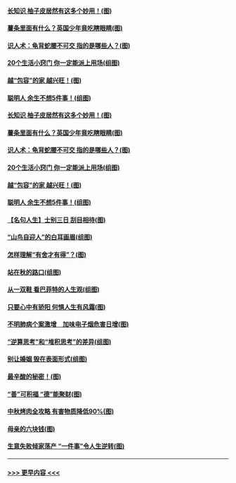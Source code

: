 #### [长知识 柚子皮居然有这多个妙用！(图)](../pages/p8/907425.md?t=09170644) 
#### [薯条里面有什么？英国少年竟吃瞎眼睛(图)](../pages/p8/907381.md?t=09170644) 
#### [识人术：龟背蛇腰不可交 指的是哪些人？(图)](../pages/p8/907503.md?t=09170644) 
#### [20个生活小窍门 你一定能派上用场(组图)](../pages/p8/907510.md?t=09170644) 
#### [越“包容”的家 越兴旺！(图)](../pages/p8/907328.md?t=09170644) 
#### [聪明人 余生不想5件事！(组图)](../pages/p8/907364.md?t=09170644) 
#### [长知识 柚子皮居然有这多个妙用！(图)](../pages/p8/907425.md?t=09170644) 
#### [薯条里面有什么？英国少年竟吃瞎眼睛(图)](../pages/p8/907381.md?t=09170644) 
#### [识人术：龟背蛇腰不可交 指的是哪些人？(图)](../pages/p8/907503.md?t=09170644) 
#### [20个生活小窍门 你一定能派上用场(组图)](../pages/p8/907510.md?t=09170644) 
#### [越“包容”的家 越兴旺！(图)](../pages/p8/907328.md?t=09170644) 
#### [聪明人 余生不想5件事！(组图)](../pages/p8/907364.md?t=09170644) 
#### [【名句人生】士别三日 刮目相待(图)](../pages/p8/906988.md?t=09170644) 
#### [“山鸟自迎人”的白耳画眉(组图)](../pages/p8/907332.md?t=09170644) 
#### [怎样理解“有舍才有得”？(图)](../pages/p8/906872.md?t=09170644) 
#### [站在秋的路口(组图)](../pages/p8/906914.md?t=09170644) 
#### [从一双鞋 看巴菲特的人生观(组图)](../pages/p8/907311.md?t=09170644) 
#### [只要心中有骄阳 何惧人生有风霜(图)](../pages/p8/907320.md?t=09170644) 
#### [不明肺病个案激增　加味电子烟危害日增(图)](../pages/p8/907307.md?t=09170644) 
#### [“逆算思考”和“堆积思考”的差异(组图)](../pages/p8/907229.md?t=09170644) 
#### [别让婚姻 毁在表面形式(组图)](../pages/p8/907118.md?t=09170644) 
#### [最辛酸的秘密！(图)](../pages/p8/906327.md?t=09170644) 
#### [“善”可积福 “德”能聚财(图)](../pages/p8/906906.md?t=09170644) 
#### [中秋烤肉全攻略 有害物质降低90%(图)](../pages/p8/907227.md?t=09170644) 
#### [母亲的六块钱(图)](../pages/p8/907107.md?t=09170644) 
#### [生意失败倾家荡产 “一件事”令人生逆转(图)](../pages/p8/907101.md?t=09170644) 

----
#### [ >>> 更早内容 <<< ](../indexes/p8-earlier.md)
